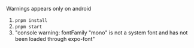 Warnings appears only on android

1. `pnpm install`
2. `pnpm start`
3. "console warning: fontFamily "mono" is not a system font and has not been loaded through expo-font"
